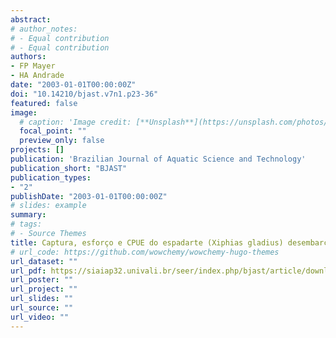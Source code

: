 ```yaml
---
abstract:
# author_notes:
# - Equal contribution
# - Equal contribution
authors:
- FP Mayer
- HA Andrade
date: "2003-01-01T00:00:00Z"
doi: "10.14210/bjast.v7n1.p23-36"
featured: false
image:
  # caption: 'Image credit: [**Unsplash**](https://unsplash.com/photos/jdD8gXaTZsc)'
  focal_point: ""
  preview_only: false
projects: []
publication: 'Brazilian Journal of Aquatic Science and Technology'
publication_short: "BJAST"
publication_types:
- "2"
publishDate: "2003-01-01T00:00:00Z"
# slides: example
summary:
# tags:
# - Source Themes
title: Captura, esforço e CPUE do espadarte (Xiphias gladius) desembarcado em Santa Catarina em 2000 e 2001
# url_code: https://github.com/wowchemy/wowchemy-hugo-themes
url_dataset: ""
url_pdf: https://siaiap32.univali.br/seer/index.php/bjast/article/download/2544/1757
url_poster: ""
url_project: ""
url_slides: ""
url_source: ""
url_video: ""
---
```


<!-- {{% callout note %}} -->
<!-- Click the *Cite* button above to demo the feature to enable visitors to import publication metadata into their reference management software. -->
<!-- {{% /callout %}} -->

<!-- {{% callout note %}} -->
<!-- Create your slides in Markdown - click the *Slides* button to check out the example. -->
<!-- {{% /callout %}} -->

<!-- Supplementary notes can be added here, including [code, math, and images](https://wowchemy.com/docs/writing-markdown-latex/). -->
